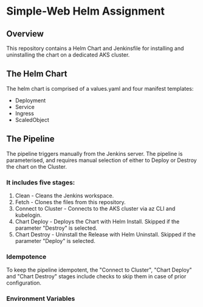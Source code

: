 # Simple-Web Helm Assignment

## Overview

This repository contains a Helm Chart and Jenkinsfile for installing and uninstalling the chart on a dedicated AKS cluster.

## The Helm Chart

The helm chart is comprised of a values.yaml and four manifest templates:
- Deployment
- Service
- Ingress
- ScaledObject

## The Pipeline

The pipeline triggers manually from the Jenkins server. The pipeline is parameterised, and requires manual selection of either to Deploy or Destroy the chart on the Cluster.

### It includes five stages:
1. Clean - Cleans the Jenkins workspace.
2. Fetch - Clones the files from this repository.
3. Connect to Cluster - Connects to the AKS cluster via az CLI and kubelogin.
4. Chart Deploy - Deploys the Chart with Helm Install. Skipped if the parameter "Destroy" is selected.
5. Chart Destroy - Uninstall the Release with Helm Uninstall. Skipped if the parameter "Deploy" is selected.

### Idempotence
To keep the pipeline idempotent, the "Connect to Cluster", "Chart Deploy" and "Chart Destroy" stages include checks to skip them in case of prior configuration.

### Environment Variables






